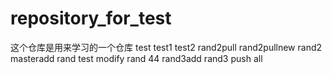# repository_for_test
这个仓库是用来学习的一个仓库
test
test1
test2
rand2pull
rand2pullnew
rand2
masteradd
rand test modify
rand 44
rand3add
rand3 push all